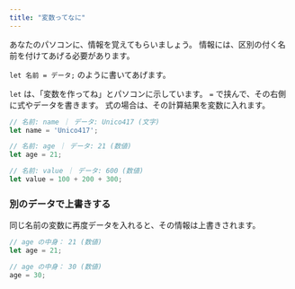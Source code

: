 ```yaml
---
title: "変数ってなに"
---
```


あなたのパソコンに、情報を覚えてもらいましょう。
情報には、区別の付く名前を付けてあげる必要があります。

`let 名前 = データ;` のように書いてあげます。

`let` は、「変数を作ってね」とパソコンに示しています。
`=` で挟んで、その右側に式やデータを書きます。
式の場合は、その計算結果を変数に入れます。

```js
// 名前: name ｜ データ: Unico417 (文字)
let name = 'Unico417'; 

// 名前: age ｜ データ: 21 (数値)
let age = 21;

// 名前: value ｜ データ: 600 (数値)
let value = 100 + 200 + 300;
```

### 別のデータで上書きする

同じ名前の変数に再度データを入れると、その情報は上書きされます。

```js
// age の中身： 21 (数値)
let age = 21;

// age の中身： 30 (数値)
age = 30;
```

